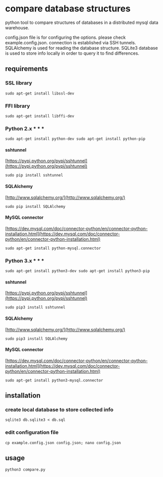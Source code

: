 # compare database structures
python tool to compare structures of databases in a distributed mysql data warehouse.

config.json file is for configuring the options. please check example.config.json. connection is established via SSH tunnels. SQLAlchemy is used for reading the database structure. SQLite3 database is used to store info locally in order to query it to find differences.

## requirements

### SSL library

`sudo apt-get install libssl-dev`

### FFI library

`sudo apt-get install libffi-dev`

### Python 2.x * * *

`sudo apt-get install python-dev
sudo apt-get install python-pip`

#### sshtunnel
[https://pypi.python.org/pypi/sshtunnel](https://pypi.python.org/pypi/sshtunnel)

`sudo pip install sshtunnel`

#### SQLAlchemy
[http://www.sqlalchemy.org/](http://www.sqlalchemy.org/)

`sudo pip install SQLAlchemy`

#### MySQL connector
[https://dev.mysql.com/doc/connector-python/en/connector-python-installation.html](https://dev.mysql.com/doc/connector-python/en/connector-python-installation.html)

`sudo apt-get install python-mysql.connector`

### Python 3.x * * *

`sudo apt-get install python3-dev
sudo apt-get install python3-pip`

#### sshtunnel
[https://pypi.python.org/pypi/sshtunnel](https://pypi.python.org/pypi/sshtunnel)

`sudo pip3 install sshtunnel`

#### SQLAlchemy
[http://www.sqlalchemy.org/](http://www.sqlalchemy.org/)

`sudo pip3 install SQLAlchemy`

#### MySQL connector
[https://dev.mysql.com/doc/connector-python/en/connector-python-installation.html](https://dev.mysql.com/doc/connector-python/en/connector-python-installation.html)

`sudo apt-get install python3-mysql.connector`

## installation

### create local database to store collected info

`sqlite3 db.sqlite3 < db.sql`

### edit configuration file

`cp example.config.json config.json; nano config.json`

## usage

`python3 compare.py`


